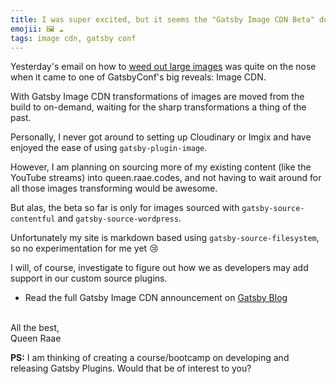 ```yaml
---
title: I was super excited, but it seems the "Gatsby Image CDN Beta" does not support gatsby-source-filesystem (yet...)
emojii: 🖼 ☁️
tags: image cdn, gatsby conf
---
```


Yesterday's email on how to [weed out large images](/posts/2022-03-02-large-files/) was quite on the nose when it came to one of GatsbyConf's big reveals: Image CDN.

With Gatsby Image CDN transformations of images are moved from the build to on-demand, waiting for the sharp transformations a thing of the past.

Personally, I never got around to setting up Cloudinary or Imgix and have enjoyed the ease of using `gatsby-plugin-image`.

However, I am planning on sourcing more of my existing content (like the YouTube streams) into queen.raae.codes, and not having to wait around for all those images transforming would be awesome.

But alas, the beta so far is only for images sourced with `gatsby-source-contentful` and `gatsby-source-wordpress`.

Unfortunately my site is markdown based using `gatsby-source-filesystem`, so no experimentation for me yet 😢

I will, of course, investigate to figure out how we as developers may add support in our custom source plugins.

- Read the full Gatsby Image CDN announcement on [Gatsby Blog](https://www.gatsbyjs.com/blog/image-cdn-lightning-fast-image-processing-for-gatsby-cloud/)

&nbsp;  
All the best,  
Queen Raae

**PS:** I am thinking of creating a course/bootcamp on developing and releasing Gatsby Plugins. Would that be of interest to you?
